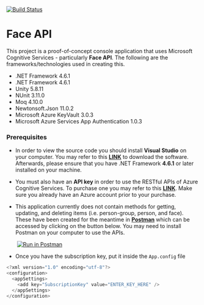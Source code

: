 [![Build Status](https://dev.azure.com/joshmonreal/face-api/_apis/build/status/Continuous%20Integration)](https://dev.azure.com/joshmonreal/face-api/_build/latest?definitionId=6)

# Face API
This project is a proof-of-concept console application that uses Microsoft Cognitive Services - particularly **Face API**. The following are the frameworks/technologies used in creating this.

- .NET Framework 4.6.1
- .NET Framework 4.6.1
- Unity 5.8.11
- NUnit 3.11.0
- Moq 4.10.0
- Newtonsoft.Json 11.0.2
- Microsoft Azure KeyVault 3.0.3
- Microsoft Azure Services App Authentication 1.0.3

### Prerequisites
- In order to view the source code you should install **Visual Studio** on your computer. You may refer to this [**LINK**](https://visualstudio.microsoft.com/) to download the software. Afterwards, please ensure that you have .NET Framework **4.6.1** or later installed on your machine.

- You must also have an **API key** in order to use the RESTful APIs of Azure Cognitive Services. To purchase one you may refer to this [**LINK**](https://azure.microsoft.com/en-us/services/cognitive-services/face/). Make sure you already have an Azure account prior to your purchase.

- This application currently does not contain methods for getting, updating, and deleting items (i.e. person-group, person, and face). These have been created for the meantime in [**Postman**](https://www.getpostman.com/) which can be accessed by clicking on the button below. You may need to install Postman on your computer to use the APIs.

&nbsp;&nbsp;&nbsp;&nbsp;&nbsp;&nbsp;&nbsp;[![Run in Postman](https://run.pstmn.io/button.svg)](https://app.getpostman.com/run-collection/4529d7f3b3879c775c27)

- Once you have the subscription key, put it inside the `App.config` file

``` csharp
<?xml version="1.0" encoding="utf-8"?>
<configuration>
  <appSettings>
    <add key="SubscriptionKey" value="ENTER_KEY_HERE" />
  </appSettings>
</configuration>
```
